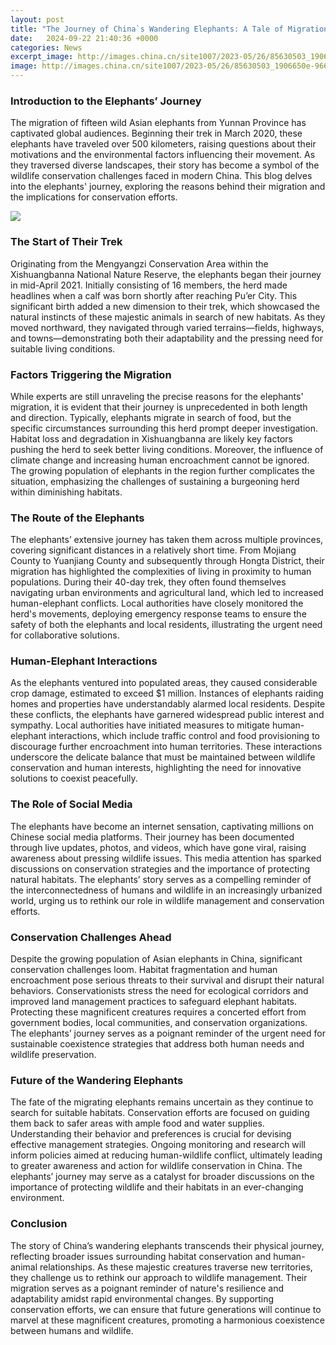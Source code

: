 ```yaml
---
layout: post
title: "The Journey of China`s Wandering Elephants: A Tale of Migration and Mystery"
date:   2024-09-22 21:40:36 +0000
categories: News
excerpt_image: http://images.china.cn/site1007/2023-05/26/85630503_1906650e-966b-47a7-a2fc-f8d7dd21af6c.jpeg
image: http://images.china.cn/site1007/2023-05/26/85630503_1906650e-966b-47a7-a2fc-f8d7dd21af6c.jpeg
---
```


### Introduction to the Elephants’ Journey
The migration of fifteen wild Asian elephants from Yunnan Province has captivated global audiences. Beginning their trek in March 2020, these elephants have traveled over 500 kilometers, raising questions about their motivations and the environmental factors influencing their movement. As they traversed diverse landscapes, their story has become a symbol of the wildlife conservation challenges faced in modern China. This blog delves into the elephants' journey, exploring the reasons behind their migration and the implications for conservation efforts.

![](http://images.china.cn/site1007/2023-05/26/85630503_1906650e-966b-47a7-a2fc-f8d7dd21af6c.jpeg)
### The Start of Their Trek
Originating from the Mengyangzi Conservation Area within the Xishuangbanna National Nature Reserve, the elephants began their journey in mid-April 2021. Initially consisting of 16 members, the herd made headlines when a calf was born shortly after reaching Pu’er City. This significant birth added a new dimension to their trek, which showcased the natural instincts of these majestic animals in search of new habitats. As they moved northward, they navigated through varied terrains—fields, highways, and towns—demonstrating both their adaptability and the pressing need for suitable living conditions. 
### Factors Triggering the Migration
While experts are still unraveling the precise reasons for the elephants' migration, it is evident that their journey is unprecedented in both length and direction. Typically, elephants migrate in search of food, but the specific circumstances surrounding this herd prompt deeper investigation. Habitat loss and degradation in Xishuangbanna are likely key factors pushing the herd to seek better living conditions. Moreover, the influence of climate change and increasing human encroachment cannot be ignored. The growing population of elephants in the region further complicates the situation, emphasizing the challenges of sustaining a burgeoning herd within diminishing habitats.
### The Route of the Elephants
The elephants’ extensive journey has taken them across multiple provinces, covering significant distances in a relatively short time. From Mojiang County to Yuanjiang County and subsequently through Hongta District, their migration has highlighted the complexities of living in proximity to human populations. During their 40-day trek, they often found themselves navigating urban environments and agricultural land, which led to increased human-elephant conflicts. Local authorities have closely monitored the herd's movements, deploying emergency response teams to ensure the safety of both the elephants and local residents, illustrating the urgent need for collaborative solutions.
### Human-Elephant Interactions
As the elephants ventured into populated areas, they caused considerable crop damage, estimated to exceed $1 million. Instances of elephants raiding homes and properties have understandably alarmed local residents. Despite these conflicts, the elephants have garnered widespread public interest and sympathy. Local authorities have initiated measures to mitigate human-elephant interactions, which include traffic control and food provisioning to discourage further encroachment into human territories. These interactions underscore the delicate balance that must be maintained between wildlife conservation and human interests, highlighting the need for innovative solutions to coexist peacefully.
### The Role of Social Media
The elephants have become an internet sensation, captivating millions on Chinese social media platforms. Their journey has been documented through live updates, photos, and videos, which have gone viral, raising awareness about pressing wildlife issues. This media attention has sparked discussions on conservation strategies and the importance of protecting natural habitats. The elephants’ story serves as a compelling reminder of the interconnectedness of humans and wildlife in an increasingly urbanized world, urging us to rethink our role in wildlife management and conservation efforts.
### Conservation Challenges Ahead
Despite the growing population of Asian elephants in China, significant conservation challenges loom. Habitat fragmentation and human encroachment pose serious threats to their survival and disrupt their natural behaviors. Conservationists stress the need for ecological corridors and improved land management practices to safeguard elephant habitats. Protecting these magnificent creatures requires a concerted effort from government bodies, local communities, and conservation organizations. The elephants’ journey serves as a poignant reminder of the urgent need for sustainable coexistence strategies that address both human needs and wildlife preservation.
### Future of the Wandering Elephants
The fate of the migrating elephants remains uncertain as they continue to search for suitable habitats. Conservation efforts are focused on guiding them back to safer areas with ample food and water supplies. Understanding their behavior and preferences is crucial for devising effective management strategies. Ongoing monitoring and research will inform policies aimed at reducing human-wildlife conflict, ultimately leading to greater awareness and action for wildlife conservation in China. The elephants’ journey may serve as a catalyst for broader discussions on the importance of protecting wildlife and their habitats in an ever-changing environment.
### Conclusion
The story of China’s wandering elephants transcends their physical journey, reflecting broader issues surrounding habitat conservation and human-animal relationships. As these majestic creatures traverse new territories, they challenge us to rethink our approach to wildlife management. Their migration serves as a poignant reminder of nature's resilience and adaptability amidst rapid environmental changes. By supporting conservation efforts, we can ensure that future generations will continue to marvel at these magnificent creatures, promoting a harmonious coexistence between humans and wildlife.